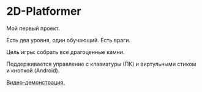 # 2D-Platformer

Мой первый проект.

Есть два уровня, один обучающий. Есть враги.

Цель игры: собрать все драгоценные камни.

Поддерживается управление с клавиатуры (ПК) и виртульными стиком и кнопкой (Android).

[Видео-демонстрация.](https://youtu.be/hkXpXST6gAE)
